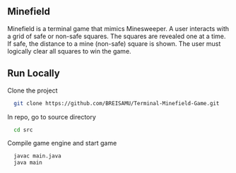 ## Minefield
Minefield is a terminal game that mimics Minesweeper. A user interacts with a grid of safe or non-safe squares. The squares are revealed one at a time. If safe, the distance to a mine (non-safe) square is shown. The user must logically clear all squares to win the game.

## Run Locally

Clone the project

```bash
  git clone https://github.com/BREISAMU/Terminal-Minefield-Game.git
```

In repo, go to source directory

```bash
  cd src
```

Compile game engine and start game

```bash
  javac main.java
  java main
```


